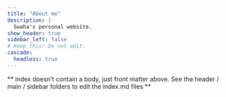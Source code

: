 ```yaml
---
title: "About me"
description: |
  Swaha's personal website.
show_header: true
sidebar_left: false
# Keep this! Do not edit.
cascade:
  headless: true
---
```


** index doesn't contain a body, just front matter above.
See the header / main / sidebar folders to edit the index.md files **